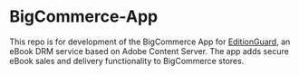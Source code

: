 BigCommerce-App
===============

This repo is for development of the BigCommerce App for [EditionGuard](http://www.editionguard.com), an eBook DRM service based on Adobe Content Server. The app adds secure eBook sales and delivery functionality to BigCommerce stores.
